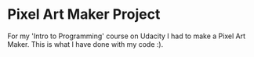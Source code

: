 # Pixel Art Maker Project

For my 'Intro to Programming' course on Udacity I had to make a Pixel Art Maker. This is what I have done with my code :). 